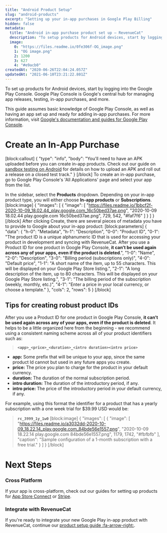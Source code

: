 ```yaml
---
title: "Android Product Setup"
slug: "android-products"
excerpt: "Setting up your in-app purchases in Google Play Billing"
hidden: false
metadata: 
  title: "Android in-app purchase product set up – RevenueCat"
  description: "To setup products for Android devices, start by logging into the Google Play Console. Google Play Console is Google's central hub for managing app releases, testing, in-app purchases, and more."
  image: 
    0: "https://files.readme.io/0fe306f-OG_image.png"
    1: "OG image.png"
    2: 1200
    3: 627
    4: "#e9acb0"
createdAt: "2020-06-26T22:04:24.057Z"
updatedAt: "2021-06-10T23:21:22.801Z"
---
```

To set up products for Android devices, start by logging into the Google Play Console. Google Play Console is Google's central hub for managing app releases, testing, in-app purchases, and more. 

This guide assumes basic knowledge of Google Play Console, as well as having an app set up and ready for adding in-app purchases. For more information, visit [Google's documentation and guides for Google Play Console](https://support.google.com/googleplay/android-developer/?hl=en#topic=3450769).

# Create an In-App Purchase
[block:callout]
{
  "type": "info",
  "body": "You'll need to have an APK uploaded before you can create in-app products. Check out our guide on [sandbox testing on Android](doc:google-play-store) for details on how to upload an APK and roll out a release on a closed test track."
}
[/block]
To create an in-app purchase, go to Google Play Console's 'All Applications' page and select your app from the list.

In the sidebar, select the **Products** dropdown. Depending on your in-app product type, you will either choose **In-app products** or **Subscriptions**.
[block:image]
{
  "images": [
    {
      "image": [
        "https://files.readme.io/1bbcf2f-2020-10-09_18.02.44_play.google.com_16c50bed37ae.png",
        "2020-10-09 18.02.44 play.google.com 16c50bed37ae.png",
        729,
        542,
        "#faf7f6"
      ]
    }
  ]
}
[/block]
After clicking Create, there are several pieces of metadata you have to provide to Google about your in-app product:
[block:parameters]
{
  "data": {
    "h-0": "Metadata",
    "h-1": "Description",
    "0-0": "Product ID",
    "0-1": "The product ID is a unique alphanumeric ID that is used for accessing your product in development and syncing with RevenueCat. After you use a Product ID for one product in Google Play Console, **it can’t be used again across any of your apps, even if the product is deleted**.",
    "1-0": "Name",
    "2-0": "Description",
    "3-0": "Billing period (subscriptions only)",
    "4-0": "Default price",
    "1-1": "A short name of the item, up to 55 characters. This will be displayed on your Google Play Store listing.",
    "2-1": "A long description of the item, up to 80 characters. This will be displayed on your Google Play Store listing.",
    "3-1": "The billing period of the subscription (weekly, monthly, etc.)",
    "4-1": "Enter a price in your local currency, or choose a template."
  },
  "cols": 2,
  "rows": 5
}
[/block]
## Tips for creating robust product IDs

After you use a Product ID for one product in Google Play Console, **it can’t be used again across any of your apps, even if the product is deleted**. It helps to be a little organized here from the beginning - we recommend using a consistent naming scheme across all of your product identifiers such as:

>**`<app>_<price>_<duration>_<intro duration><intro price>`** 

- **app:** Some prefix that will be unique to your app, since the same product Id cannot but used in any future apps you create. 
- **price:** The price you plan to charge for the product in your default currency.
- **duration:** The duration of the normal subscription period.
- **intro duration:** The duration of the introductory period, if any.
- **intro price:** The price of the introductory period in your default currency, if any.

For example, using this format the identifier for a product that has a yearly subscription with a one week trial for $39.99 USD would be:
>**`rc_3999_1y_1w0`**
[block:image]
{
  "images": [
    {
      "image": [
        "https://files.readme.io/a3032dd-2020-10-09_18.22.14_play.google.com_84bde56e1557.png",
        "2020-10-09 18.22.14 play.google.com 84bde56e1557.png",
        1179,
        1742,
        "#fbfbfb"
      ],
      "caption": "Sample configuration of a 1-month subscription with a free trial."
    }
  ]
}
[/block]
# Next Steps

### Cross Platform

If your app is cross-platform, check out our guides for setting up products for [App Store Connect](doc:ios-products) or [Stripe](doc:stripe-products).

### Integrate with RevenueCat

If you're ready to integrate your new Google Play in-app product with RevenueCat, continue our [product setup guide :fa-arrow-right:](doc:entitlements).